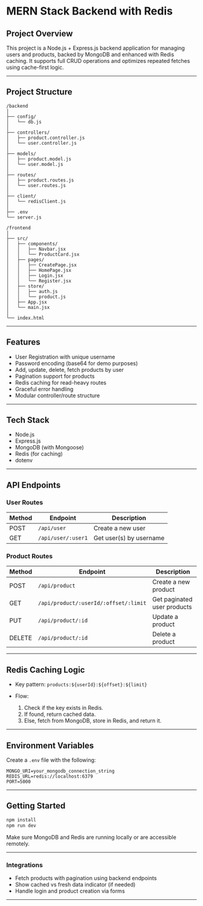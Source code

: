 # MERN Stack Backend with Redis

## Project Overview

This project is a Node.js + Express.js backend application for managing users and products, backed by MongoDB and enhanced with Redis caching. It supports full CRUD operations and optimizes repeated fetches using cache-first logic.

---

## Project Structure

```
/backend
│
├── config/
│   └── db.js
│
├── controllers/
│   ├── product.controller.js
│   └── user.controller.js
│
├── models/
│   ├── product.model.js
│   └── user.model.js
│
├── routes/
│   ├── product.routes.js
│   └── user.routes.js
│
├── client/
│   └── redisClient.js
│
├── .env
└── server.js

/frontend
│
├── src/
│   ├── components/
│   │   ├── Navbar.jsx
│   │   └── ProductCard.jsx
│   ├── pages/
│   │   ├── CreatePage.jsx
│   │   ├── HomePage.jsx
│   │   ├── Login.jsx
│   │   └── Register.jsx
│   ├── store/
│   │   ├── auth.js
│   │   └── product.js      
│   ├── App.jsx
│   └── main.jsx
│
└── index.html
```

---

## Features

*  User Registration with unique username
*  Password encoding (base64 for demo purposes)
*  Add, update, delete, fetch products by user
*  Pagination support for products
*  Redis caching for read-heavy routes
*  Graceful error handling
*  Modular controller/route structure

---

## Tech Stack

* Node.js
* Express.js
* MongoDB (with Mongoose)
* Redis (for caching)
* dotenv

---

## API Endpoints

###  User Routes

| Method | Endpoint           | Description             |
| ------ | ------------------ | ----------------------- |
| POST   | `/api/user`        | Create a new user       |
| GET    | `/api/user/:user1` | Get user(s) by username |

###  Product Routes

| Method | Endpoint                              | Description                 |
| ------ | ------------------------------------- | --------------------------- |
| POST   | `/api/product`                        | Create a new product        |
| GET    | `/api/product/:userId/:offset/:limit` | Get paginated user products |
| PUT    | `/api/product/:id`                    | Update a product            |
| DELETE | `/api/product/:id`                    | Delete a product            |

---

##  Redis Caching Logic

* Key pattern: `products:${userId}:${offset}:${limit}`
* Flow:

  1. Check if the key exists in Redis.
  2. If found, return cached data.
  3. Else, fetch from MongoDB, store in Redis, and return it.

---

##  Environment Variables

Create a `.env` file with the following:

```
MONGO_URI=your_mongodb_connection_string
REDIS_URL=redis://localhost:6379
PORT=5000
```

---

##  Getting Started

```bash
npm install
npm run dev
```

Make sure MongoDB and Redis are running locally or are accessible remotely.

---

### Integrations

* Fetch products with pagination using backend endpoints
* Show cached vs fresh data indicator (if needed)
* Handle login and product creation via forms

---
